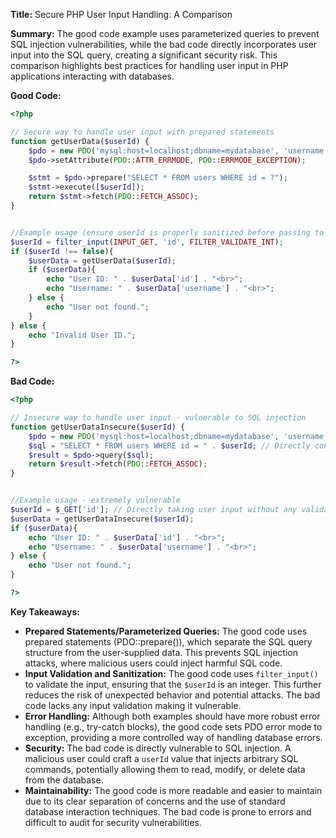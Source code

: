 **Title:** Secure PHP User Input Handling: A Comparison

**Summary:**  The good code example uses parameterized queries to prevent SQL injection vulnerabilities, while the bad code directly incorporates user input into the SQL query, creating a significant security risk.  This comparison highlights best practices for handling user input in PHP applications interacting with databases.

**Good Code:**

```php
<?php

// Secure way to handle user input with prepared statements
function getUserData($userId) {
    $pdo = new PDO('mysql:host=localhost;dbname=mydatabase', 'username', 'password');
    $pdo->setAttribute(PDO::ATTR_ERRMODE, PDO::ERRMODE_EXCEPTION);

    $stmt = $pdo->prepare("SELECT * FROM users WHERE id = ?");
    $stmt->execute([$userId]);
    return $stmt->fetch(PDO::FETCH_ASSOC);
}


//Example usage (ensure userId is properly sanitized before passing to the function)
$userId = filter_input(INPUT_GET, 'id', FILTER_VALIDATE_INT); 
if ($userId !== false){
    $userData = getUserData($userId);
    if ($userData){
        echo "User ID: " . $userData['id'] . "<br>";
        echo "Username: " . $userData['username'] . "<br>";
    } else {
        echo "User not found.";
    }
} else {
    echo "Invalid User ID.";
}

?>
```


**Bad Code:**

```php
<?php

// Insecure way to handle user input - vulnerable to SQL injection
function getUserDataInsecure($userId) {
    $pdo = new PDO('mysql:host=localhost;dbname=mydatabase', 'username', 'password');
    $sql = "SELECT * FROM users WHERE id = " . $userId; // Directly concatenates user input into SQL
    $result = $pdo->query($sql);
    return $result->fetch(PDO::FETCH_ASSOC);
}


//Example usage - extremely vulnerable
$userId = $_GET['id']; // Directly taking user input without any validation or sanitization
$userData = getUserDataInsecure($userId);
if ($userData){
    echo "User ID: " . $userData['id'] . "<br>";
    echo "Username: " . $userData['username'] . "<br>";
} else {
    echo "User not found.";
}

?>
```

**Key Takeaways:**

* **Prepared Statements/Parameterized Queries:** The good code uses prepared statements (PDO::prepare()), which separate the SQL query structure from the user-supplied data. This prevents SQL injection attacks, where malicious users could inject harmful SQL code.
* **Input Validation and Sanitization:** The good code uses `filter_input()` to validate the input, ensuring that the `$userId` is an integer. This further reduces the risk of unexpected behavior and potential attacks. The bad code lacks any input validation making it vulnerable.
* **Error Handling:** Although both examples should have more robust error handling (e.g., try-catch blocks), the good code sets PDO error mode to exception, providing a more controlled way of handling database errors.
* **Security:** The bad code is directly vulnerable to SQL injection.  A malicious user could craft a `userId` value that injects arbitrary SQL commands, potentially allowing them to read, modify, or delete data from the database.
* **Maintainability:** The good code is more readable and easier to maintain due to its clear separation of concerns and the use of standard database interaction techniques.  The bad code is prone to errors and difficult to audit for security vulnerabilities.

